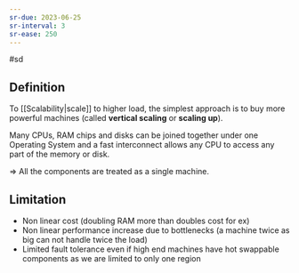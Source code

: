 ```yaml
---
sr-due: 2023-06-25
sr-interval: 3
sr-ease: 250
---
```


#sd

## Definition

To [[Scalability|scale]] to higher load, the simplest approach is to buy more powerful machines (called **vertical scaling** or **scaling up**).

Many CPUs, RAM chips and disks can be joined together under one Operating System and a fast interconnect allows any CPU to access any part of the memory or disk.

=> All the components are treated as a single machine.

## Limitation

- Non linear cost (doubling RAM more than doubles cost for ex)
- Non linear performance increase due to bottlenecks (a machine twice as big can not handle twice the load)
- Limited fault tolerance even if high end machines have hot swappable components as we are limited to only one region
